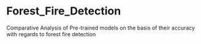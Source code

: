 # Forest_Fire_Detection
Comparative Analysis of Pre-trained models on the basis of their accuracy with regards to forest fire detection
